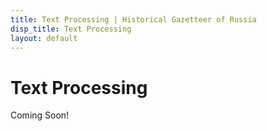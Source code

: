 ```yaml
---
title: Text Processing | Historical Gazetteer of Russia
disp_title: Text Processing
layout: default
---
```

Text Processing
===============
Coming Soon!
